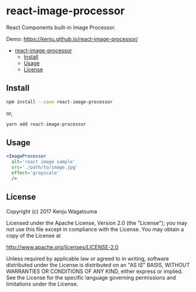 # react-image-processor

React Components built-in Image Processor.

Demo: https://kenju.github.io/react-image-processor/

<!-- TOC -->

- [react-image-processor](#react-image-processor)
  - [Install](#install)
  - [Usage](#usage)
  - [License](#license)

<!-- /TOC -->

## Install

```bash
npm install --save react-image-processor
```

or,

```bash
yarn add react-image-processor
```

## Usage

```jsx
<ImageProcessor
  alt='react image sample'
  src='./path/to/image.jpg'
  effect='grayscale'
  />
```

## License

Copyright (c) 2017 Kenju Wagatsuma

Licensed under the Apache License, Version 2.0 (the "License");
you may not use this file except in compliance with the License.
You may obtain a copy of the License at

http://www.apache.org/licenses/LICENSE-2.0

Unless required by applicable law or agreed to in writing, software
distributed under the License is distributed on an "AS IS" BASIS,
WITHOUT WARRANTIES OR CONDITIONS OF ANY KIND, either express or implied.
See the License for the specific language governing permissions and
limitations under the License.
